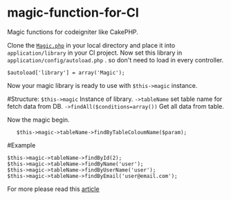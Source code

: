 # magic-function-for-CI
Magic functions for codeigniter like CakePHP.

Clone the [`Magic.php`](https://github.com/jitu-git/magic-function-for-CI)  in your local directory and place it into `application/library` in your CI project.
Now set this library in `application/config/autoload.php` . so don't need to load in every controller.

    $autoload['library'] = array('Magic');
Now your magic library is ready to use with `$this->magic` instance.

#Structure: 
`$this->magic` Instance of library.
`->tableName` set table name for fetch data from DB.
`->findAll($conditions=array())` Get all data from table.
    
   Now the magic begin.

       $this->magic->tableName->findByTableColoumName($param);

#Example

    $this->magic->tableName->findById(2);
    $this->magic->tableName->findByName('user');
    $this->magic->tableName->findByUserName('user');
    $this->magic->tableName->findByEmail('user@email.com');
    
For more please read this [article](https://www.maxmarks.in/codes/magic-function-library-codeigniter-like-cakephp/)
   
